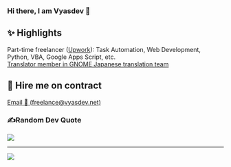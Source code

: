 ### Hi there, I am Vyasdev 👋

## ✨ Highlights
Part-time freelancer ([Upwork](https://www.upwork.com/freelancers/~019a725b0da8008524)): Task Automation, Web Development, Python, VBA, Google Apps Script, etc.
<br>
[Translator member in GNOME Japanese translation team](https://l10n.gnome.org/users/vyasdev217/)

## 🤝 Hire me on contract
[Email 📧 (freelance@vyasdev.net)](mailto://freelance@vyasdev.net)

### ✍️Random Dev Quote
![](https://quotes-github-readme.vercel.app/api?type=horizontal&theme=dark)


---
[![](https://visitcount.itsvg.in/api?id=Vyasdev217&icon=3&color=0)](https://visitcount.itsvg.in)

<!--
**Vyasdev217/Vyasdev217** is a ✨ _special_ ✨ repository because its `README.md` (this file) appears on your GitHub profile.

Here are some ideas to get you started:

- 🔭 I’m currently working on ...
- 🌱 I’m currently learning ...
- 👯 I’m looking to collaborate on ...
- 🤔 I’m looking for help with ...
- 💬 Ask me about ...
- 📫 How to reach me: ...
- 😄 Pronouns: ...
- ⚡ Fun fact: ...
-->

<!--a href="https://projecteuler.net/">
  <img align="center" src="https://projecteuler.net/profile/Vyasdev217.png" />
</a-->

<!--a href="https://www.codewars.com/users/Vyasdev217">
  <img align="center" src="https://www.codewars.com/users/Vyasdev217/badges/large" />
</a-->
